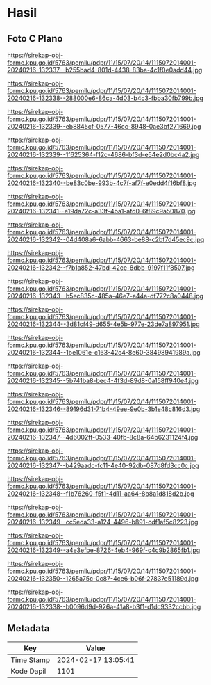 # Hasil

## Foto C Plano

https://sirekap-obj-formc.kpu.go.id/5763/pemilu/pdpr/11/15/07/20/14/1115072014001-20240216-132337--b255bad4-801d-4438-83ba-4c1f0e0add44.jpg

https://sirekap-obj-formc.kpu.go.id/5763/pemilu/pdpr/11/15/07/20/14/1115072014001-20240216-132338--288000e6-86ca-4d03-b4c3-fbba30fb799b.jpg

https://sirekap-obj-formc.kpu.go.id/5763/pemilu/pdpr/11/15/07/20/14/1115072014001-20240216-132339--eb8845cf-0577-46cc-8948-0ae3bf271669.jpg

https://sirekap-obj-formc.kpu.go.id/5763/pemilu/pdpr/11/15/07/20/14/1115072014001-20240216-132339--1f625364-f12c-4686-bf3d-e54e2d0bc4a2.jpg

https://sirekap-obj-formc.kpu.go.id/5763/pemilu/pdpr/11/15/07/20/14/1115072014001-20240216-132340--be83c0be-993b-4c7f-af7f-e0edd4f16bf8.jpg

https://sirekap-obj-formc.kpu.go.id/5763/pemilu/pdpr/11/15/07/20/14/1115072014001-20240216-132341--e19da72c-a33f-4ba1-afd0-6f89c9a50870.jpg

https://sirekap-obj-formc.kpu.go.id/5763/pemilu/pdpr/11/15/07/20/14/1115072014001-20240216-132342--04d408a6-6abb-4663-be88-c2bf7d45ec9c.jpg

https://sirekap-obj-formc.kpu.go.id/5763/pemilu/pdpr/11/15/07/20/14/1115072014001-20240216-132342--f7b1a852-47bd-42ce-8dbb-9197f11f8507.jpg

https://sirekap-obj-formc.kpu.go.id/5763/pemilu/pdpr/11/15/07/20/14/1115072014001-20240216-132343--b5ec835c-485a-46e7-a44a-df772c8a0448.jpg

https://sirekap-obj-formc.kpu.go.id/5763/pemilu/pdpr/11/15/07/20/14/1115072014001-20240216-132344--3d81cf49-d655-4e5b-977e-23de7a897951.jpg

https://sirekap-obj-formc.kpu.go.id/5763/pemilu/pdpr/11/15/07/20/14/1115072014001-20240216-132344--1be1061e-c163-42c4-8e60-38498941989a.jpg

https://sirekap-obj-formc.kpu.go.id/5763/pemilu/pdpr/11/15/07/20/14/1115072014001-20240216-132345--5b741ba8-bec4-4f3d-89d8-0a158ff940e4.jpg

https://sirekap-obj-formc.kpu.go.id/5763/pemilu/pdpr/11/15/07/20/14/1115072014001-20240216-132346--89196d31-71b4-49ee-9e0b-3b1e48c816d3.jpg

https://sirekap-obj-formc.kpu.go.id/5763/pemilu/pdpr/11/15/07/20/14/1115072014001-20240216-132347--4d6002ff-0533-40fb-8c8a-64b6231124f4.jpg

https://sirekap-obj-formc.kpu.go.id/5763/pemilu/pdpr/11/15/07/20/14/1115072014001-20240216-132347--b429aadc-fc11-4e40-92db-087d8fd3cc0c.jpg

https://sirekap-obj-formc.kpu.go.id/5763/pemilu/pdpr/11/15/07/20/14/1115072014001-20240216-132348--f1b76260-f5f1-4d11-aa64-8b8a1d818d2b.jpg

https://sirekap-obj-formc.kpu.go.id/5763/pemilu/pdpr/11/15/07/20/14/1115072014001-20240216-132349--cc5eda33-a124-4496-b891-cdf1af5c8223.jpg

https://sirekap-obj-formc.kpu.go.id/5763/pemilu/pdpr/11/15/07/20/14/1115072014001-20240216-132349--a4e3efbe-8726-4eb4-969f-c4c9b2865fb1.jpg

https://sirekap-obj-formc.kpu.go.id/5763/pemilu/pdpr/11/15/07/20/14/1115072014001-20240216-132350--1265a75c-0c87-4ce6-b06f-27837e51189d.jpg

https://sirekap-obj-formc.kpu.go.id/5763/pemilu/pdpr/11/15/07/20/14/1115072014001-20240216-132338--b0096d9d-926a-41a8-b3f1-d1dc9332ccbb.jpg


## Metadata

| Key        | Value               |
| ---------- | ------------------- |
| Time Stamp | 2024-02-17 13:05:41 |
| Kode Dapil | 1101                |



